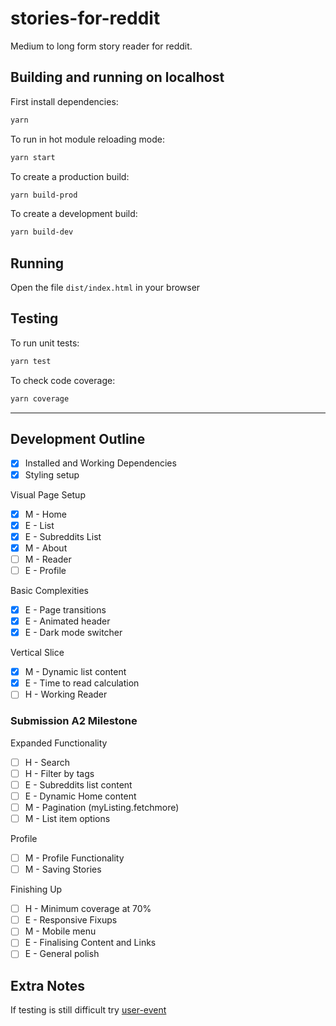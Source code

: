# stories-for-reddit

Medium to long form story reader for reddit.

## Building and running on localhost

First install dependencies:

```sh
yarn
```

To run in hot module reloading mode:

```sh
yarn start
```

To create a production build:

```sh
yarn build-prod
```

To create a development build:

```sh
yarn build-dev
```

## Running

Open the file `dist/index.html` in your browser

## Testing

To run unit tests:

```sh
yarn test
```

To check code coverage:

```sh
yarn coverage
```

---

## Development Outline

- [x] Installed and Working Dependencies
- [x] Styling setup

Visual Page Setup

- [x] M - Home
- [x] E - List
- [x] E - Subreddits List
- [x] M - About
- [ ] M - Reader
- [ ] E - Profile

Basic Complexities

- [x] E - Page transitions
- [x] E - Animated header
- [x] E - Dark mode switcher

Vertical Slice

- [x] M - Dynamic list content
- [x] E - Time to read calculation
- [ ] H - Working Reader

### Submission A2 Milestone

Expanded Functionality

- [ ] H - Search
- [ ] H - Filter by tags
- [ ] E - Subreddits list content
- [ ] E - Dynamic Home content
- [ ] M - Pagination (myListing.fetchmore)
- [ ] M - List item options

Profile

- [ ] M - Profile Functionality
- [ ] M - Saving Stories

Finishing Up

- [ ] H - Minimum coverage at 70%
- [ ] E - Responsive Fixups
- [ ] M - Mobile menu
- [ ] E - Finalising Content and Links
- [ ] E - General polish

## Extra Notes

If testing is still difficult try [user-event](https://github.com/testing-library/user-event)